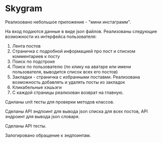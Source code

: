 # Skygram

Реализовано небольшое приложение - "мини инстаграмм".

На вход подаются данные в виде json файлов.
Реализованы следующие возможности из интерфейса пользователя:
1. Лента постов
2. Страничка с подробной информацией про пост и списком комментариев к посту
3. Поиск по подстроке
4. Поиск по пользователю (по клику на аватаре или имени пользователя, выводится список всех его постов)
5. Закладки - страничка с избранными поставми. Реализована возможность добавлять и удалять посты из закладок
6. Кликабельные хэшьэги
5. С каждой страницы реализован возврат на главную.

Сднланы unit тесты для проверки методов классов.

Сделаны API эндпоинт для вывода json списка для всех постов, API эндроинт для вывода json словаря.

Сделаны API тесты.

Залогировано обращение к эндпоинтам.